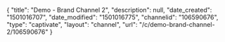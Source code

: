 {
    "title": "Demo - Brand Channel 2",
    "description": null,
    "date_created": "1501016707",
    "date_modified": "1501016775",
    "channelid": "106590676",
    "type": "captivate",
    "layout": "channel",
    "url": "\/c\/demo-brand-channel-2\/106590676"
}